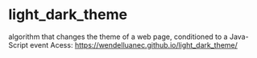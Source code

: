 # light_dark_theme
 algorithm that changes the theme of a web page, conditioned to a Java-Script event
Acess: https://wendelluanec.github.io/light_dark_theme/
